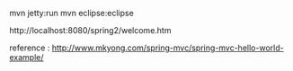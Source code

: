 mvn jetty:run
mvn eclipse:eclipse

http://localhost:8080/spring2/welcome.htm

reference : http://www.mkyong.com/spring-mvc/spring-mvc-hello-world-example/
